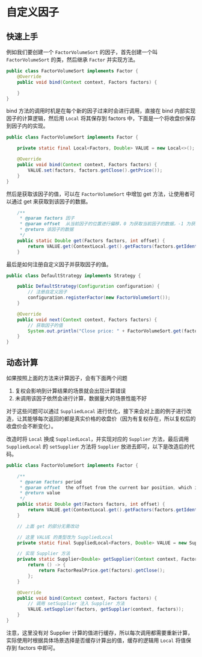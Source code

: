 # 自定义因子

## 快速上手

例如我们要创建一个 `FactorVolumeSort` 的因子，首先创建一个叫 `FactorVolumeSort` 的类，然后继承 `Factor` 并实现方法。

```java
public class FactorVolumeSort implements Factor {
    @Override
    public void bind(Context context, Factors factors) {

    }
}
```

bind 方法的调用时机是在每个新的因子过来时会进行调用，直接在 bind 内部实现因子的计算逻辑，然后用 `Local` 将其保存到 factors 中，下面是一个将收盘价保存到因子内的实现。

```java
public class FactorVolumeSort implements Factor {

    private static final Local<Factors, Double> VALUE = new Local<>();

    @Override
    public void bind(Context context, Factors factors) {
        VALUE.set(factors, factors.getClose().getPrice());
    }
}
```

然后是获取该因子的值，可以在 `FactorVolumeSort` 中增加 get 方法，让使用者可以通过 get 来获取到该因子的数据。

```java
    /**
     * @param factors 因子
     * @param offset  从当前因子的位置进行偏移，0 为获取当前因子的数据，-1 为获取前一个因子的数据，offset 必须小于等于 0
     * @return 该因子的数据
     */
    public static Double get(Factors factors, int offset) {
        return VALUE.get(ContextLocal.get().getFactors(factors.getIdentity(), offset));
    }
```

最后是如何注册自定义因子并获取因子的值。

```java
public class DefaultStrategy implements Strategy {

    public DefaultStrategy(Configuration configuration) {
        // 注册自定义因子
        configuration.registerFactor(new FactorVolumeSort());
    }

    @Override
    public void next(Context context, Factors factors) {
        // 获取因子的值
        System.out.println("Close price: " + FactorVolumeSort.get(factors, 0));
    }
}
```

## 动态计算

如果按照上面的方法来计算因子，会有下面两个问题

1. 复权会影响到计算结果的场景就会出现计算错误
2. 未调用该因子依然会进行计算，数据量大的场景性能不好

对于这些问题可以通过 `SuppliedLocal` 进行优化，接下来会对上面的例子进行改造，让其能够每次返回的都是真实价格的收盘价（因为有复权存在，所以复权后的收盘价会不断变化）。

改造时将 `Local` 换成 `SuppliedLocal`，并实现对应的 `Supplier` 方法，最后调用 `SuppliedLocal` 的 `setSupplier` 方法将 `Supplier` 放进去即可，以下是改造后的代码。

```java
public class FactorVolumeSort implements Factor {

    /**
     * @param factors period
     * @param offset  the offset from the current bar position, which is less than or equal to 0
     * @return value
     */
    public static Double get(Factors factors, int offset) {
        return VALUE.get(ContextLocal.get().getFactors(factors.getIdentity(), offset));
    }

    // 上面 get 的部分无需改动

    // 这里 VALUE 的类型改为 SuppliedLocal
    private static final SuppliedLocal<Factors, Double> VALUE = new SuppliedLocal<>();

    // 实现 Supplier 方法
    private static Supplier<Double> getSupplier(Context context, Factors factors) {
        return () -> {
            return FactorRealPrice.get(factors).getClose();
        };
    }

    @Override
    public void bind(Context context, Factors factors) {
        // 调用 setSupplier 注入 Supplier 方法
        VALUE.setSupplier(factors, getSupplier(context, factors));
    }
}
```

注意，这里没有对 Supplier 计算的值进行缓存，所以每次调用都需要重新计算，实际使用时根据具体场景选择是否缓存计算出的值，缓存的逻辑用 `Local` 将值保存到 factors 中即可。
